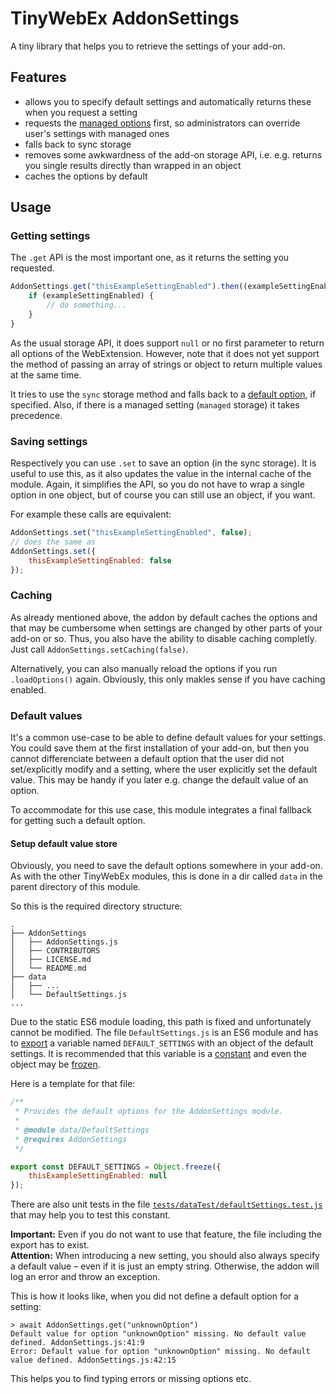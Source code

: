 # TinyWebEx AddonSettings

A tiny library that helps you to retrieve the settings of your add-on.

## Features

* allows you to specify default settings and automatically returns these when you request a setting
* requests the [managed options](https://developer.mozilla.org/docs/Mozilla/Add-ons/WebExtensions/API/storage/managed) first, so administrators can override user's settings with managed ones
* falls back to sync storage
* removes some awkwardness of the add-on storage API, i.e. e.g. returns you single results directly than wrapped in an object
* caches the options by default

## Usage

### Getting settings

The `.get` API is the most important one, as it returns the setting you requested.

```js
AddonSettings.get("thisExampleSettingEnabled").then((exampleSettingEnabled) => {
    if (exampleSettingEnabled) {
        // do something...
    }
}
```

As the usual storage API, it does support `null` or no first parameter to return all options of the WebExtension. However, note that it does not yet support the method of passing an array of strings or object to return multiple values at the same time.

It tries to use the `sync` storage method and falls back to a [default option](#default-values), if specified. Also, if there is a managed setting (`managed` storage) it takes precedence.

### Saving settings

Respectively you can use `.set` to save an option (in the sync storage). It is useful to use this, as it also updates the value in the internal cache of the module.
Again, it simplifies the API, so you do not have to wrap a single option in one object, but of course you can still use an object, if you want.

For example these calls are equivalent:
```js
AddonSettings.set("thisExampleSettingEnabled", false);
// does the same as
AddonSettings.set({
    thisExampleSettingEnabled: false
});
```

### Caching

As already mentioned above, the addon by default caches the options and that may be cumbersome when settings are changed by other parts of your add-on or so. Thus, you also have the ability to disable caching completly. Just call `AddonSettings.setCaching(false)`.

Alternatively, you can also manually reload the options if you run `.loadOptions()` again. Obviously, this only makles sense if you have caching enabled.

### Default values

It's a common use-case to be able to define default values for your settings. You could save them at the first installation of your add-on, but then you cannot differenciate between a default option that the user did not set/explicitly modify and a setting, where the user explicitly set the default value. This may be handy if you later e.g. change the default value of an option.

To accommodate for this use case, this module integrates a final fallback for getting such a default option. 

#### Setup default value store

Obviously, you need to save the default options somewhere in your add-on. As with the other TinyWebEx modules, this is done in a dir called `data` in the parent directory of this module.

So this is the required directory structure:
```
.
├── AddonSettings
│   ├── AddonSettings.js
│   ├── CONTRIBUTORS
│   ├── LICENSE.md
│   └── README.md
├── data
│   ├── ...
│   └── DefaultSettings.js
...
```

Due to the static ES6 module loading, this path is fixed and unfortunately cannot be modified.
The file `DefaultSettings.js` is an ES6 module and has to [export](https://developer.mozilla.org/docs/Web/JavaScript/Reference/Statements/export) a variable named `DEFAULT_SETTINGS` with an object of the default settings.
It is recommended that this variable is a [constant](https://developer.mozilla.org/docs/Web/JavaScript/Reference/Statements/const) and even the object may be [frozen](https://developer.mozilla.org/docs/Web/JavaScript/Reference/Global_Objects/Object/freeze).

Here is a template for that file:
```js
/**
 * Provides the default options for the AddonSettings module.
 *
 * @module data/DefaultSettings
 * @requires AddonSettings
 */

export const DEFAULT_SETTINGS = Object.freeze({
    thisExampleSettingEnabled: null
});
```

There are also unit tests in the file [`tests/dataTest/defaultSettings.test.js`](tests/dataTest/defaultSettings.test.js) that may help you to test this constant.

**Important:** Even if you do not want to use that feature, the file including the export has to exist.  
**Attention:** When introducing a new setting, you should also always specify a default value – even if it is just an empty string. Otherwise, the addon will log an error and throw an exception.

This is how it looks like, when you did not define a default option for a setting:
```
> await AddonSettings.get("unknownOption")
Default value for option "unknownOption" missing. No default value defined. AddonSettings.js:41:9
Error: Default value for option "unknownOption" missing. No default value defined. AddonSettings.js:42:15 
```

This helps you to find typing errors or missing options etc.
